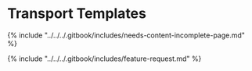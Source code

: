 # Transport Templates

{% include "../../../.gitbook/includes/needs-content-incomplete-page.md" %}



{% include "../../../.gitbook/includes/feature-request.md" %}
